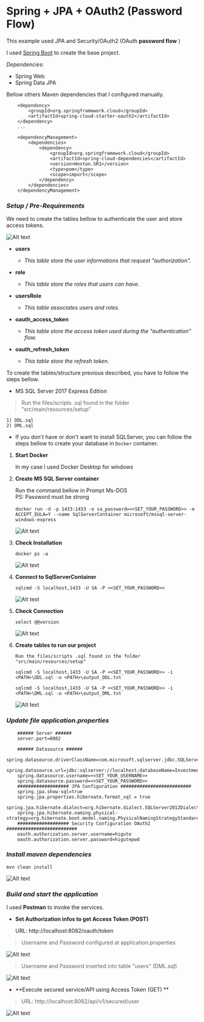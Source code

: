 # Spring + JPA + OAuth2 (Password Flow)

This example used JPA and Security/OAuth2 (OAuth  __password flow__ )

I used [Spring Boot](https://start.spring.io) to create the base project.

_Dependencies:_

* Spring Web
* Spring Data JPA

Bellow others Maven dependencies that I configured manually.

		<dependency>
			<groupId>org.springframework.cloud</groupId>
			<artifactId>spring-cloud-starter-oauth2</artifactId>
		</dependency>
		...
		
		<dependencyManagement>
			<dependencies>
				<dependency>
					<groupId>org.springframework.cloud</groupId>
					<artifactId>spring-cloud-dependencies</artifactId>
					<version>Hoxton.SR1</version>
					<type>pom</type>
					<scope>import</scope>
				</dependency>
			</dependencies>
		</dependencyManagement>


### _Setup / Pre-Requirements_

We need to create the tables bellow to authenticate the user and store access tokens. 


![Alt text](./doc/DatabaseDiagram.png?raw=true "Database diagram")




* __users__
     - _This table store the user informations that request "authorization"._

   
* __role__
     - _This table store the roles that users can have._
   
   
* __usersRole__
     - _This table associates users and roles._
   
   
* __oauth_access_token__
     - _This table store the access token used during the "authentication" flow._   
   
   
* __oauth_refresh_token__
     - _This table store the refresh token._   
   
    
To create the tables/structure previous described, you have to follow the steps bellow.


* MS SQL Server 2017 Express Edition

>Run the files/scripts .sql found in the folder "src/main/resources/setup"


``` 
1) DDL.sql
2) DML.sql
```

* If you don't have or don't want to install SQLServer, you can follow the steps bellow to create your database in `Docker` container.



1. **Start Docker** 
   
   In my case I used Docker Desktop for windows
   
2. **Create MS SQL Server container**

   Run the command bellow in Prompt Ms-DOS </br>
   PS: Password must be strong </br></br> 
   `docker run -d -p 1433:1433 -e sa_password=<<SET_YOUR_PASSWORD>> -e ACCEPT_EULA=Y --name SqlServerContainer microsoft/mssql-server-windows-express`
   
   ![Alt text](./doc/dockerrun.png?raw=true "docker SqlServerContainer")	

3. **Check Installation**
	
   `docker ps -a`
   
   ![Alt text](./doc/dockerps-a.png?raw=true "docker ps -a")	
	
4. **Connect to SqlServerContainer**	
	
   `sqlcmd -S localhost,1433 -U SA -P <<SET_YOUR_PASSWORD>>`
   
   ![Alt text](./doc/sqlcmd.png?raw=true "sqlcmd connect SqlServerContainer")

5. **Check Connection**
		
   `select @@version`
   	
   ![Alt text](./doc/sqlcmd_check.png?raw=true "check SqlServerContainer")
	
6. **Create tables to run our project**

   `Run the files/scripts .sql found in the folder "src/main/resources/setup"`
	
   `sqlcmd -S localhost,1433 -U SA -P <<SET_YOUR_PASSWORD>> -i <PATH>\DDL.sql -o <PATH>\output_DDL.txt`
	
   `sqlcmd -S localhost,1433 -U SA -P <<SET_YOUR_PASSWORD>> -i <PATH>\DML.sql -o <PATH>\output_DML.txt`
   
   ![Alt text](./doc/sqlcmd_tables.png?raw=true "check SqlServerContainer")


### _Update file application.properties_


		###### Server ######
		server.port=8082
		
		###### Datasource ######
		spring.datasource.driverClassName=com.microsoft.sqlserver.jdbc.SQLServerDriver
		spring.datasource.url=jdbc:sqlserver://localhost;databaseName=Investment
		spring.datasource.username=<<SET_YOUR_USERNAME>>
		spring.datasource.password=<<SET_YOUR_PASSWORD>>
		################### JPA Configuration ##########################
		spring.jpa.show-sql=true
		spring.jpa.properties.hibernate.format_sql = true
		spring.jpa.hibernate.dialect=org.hibernate.dialect.SQLServer2012Dialect
		spring.jpa.hibernate.naming.physical-strategy=org.hibernate.boot.model.naming.PhysicalNamingStrategyStandardImpl
		################### Security Configuration OAuth2 ##########################
		oauth.authorization.server.username=higute
		oauth.authorization.server.password=higutepwd


### _Install maven dependencies_ 

	mvn clean install
   
   ![Alt text](./doc/mvn_cleaninstall.png?raw=true "mvn clean install")


### _Build and start the application_

   I used **Postman** to invoke the services.  
	
- **Set Authorization infos to get Access Token (POST)**   
   
	URL: http://localhost:8082/oauth/token
   
> Username and Password configured at application.properties 
   
  ![Alt text](./doc/postman_authorization1.png?raw=true "Authorization") 
  
> Username and Password inserted into table "users" (DML.sql)
  
  ![Alt text](./doc/postman_authorization2.png?raw=true "Authorization") 
  
- **Execute secured service/API using Access Token (GET) **
   
   
> URL: http://localhost:8082/api/v1/secured/user
   
  ![Alt text](./doc/postman_customapi_with_access_token.png?raw=true "Secured API") 


